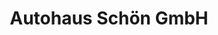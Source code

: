 ---
title: "Autohaus Schön GmbH"
url: /bautzen/autohaus-schoen-gmbh-neusalzaer-strasse/
shop: Autohaus
---